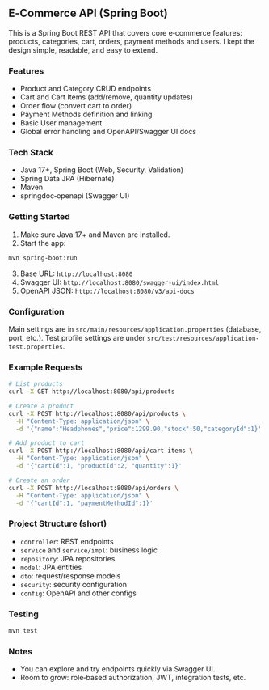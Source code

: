 ## E‑Commerce API (Spring Boot)

This is a Spring Boot REST API that covers core e‑commerce features: products, categories, cart, orders, payment methods and users. I kept the design simple, readable, and easy to extend.

### Features
- Product and Category CRUD endpoints
- Cart and Cart Items (add/remove, quantity updates)
- Order flow (convert cart to order)
- Payment Methods definition and linking
- Basic User management
- Global error handling and OpenAPI/Swagger UI docs

### Tech Stack
- Java 17+, Spring Boot (Web, Security, Validation)
- Spring Data JPA (Hibernate)
- Maven
- springdoc‑openapi (Swagger UI)

### Getting Started
1. Make sure Java 17+ and Maven are installed.
2. Start the app:

```bash
mvn spring-boot:run
```

3. Base URL: `http://localhost:8080`
4. Swagger UI: `http://localhost:8080/swagger-ui/index.html`
5. OpenAPI JSON: `http://localhost:8080/v3/api-docs`

### Configuration
Main settings are in `src/main/resources/application.properties` (database, port, etc.). Test profile settings are under `src/test/resources/application-test.properties`.

### Example Requests
```bash
# List products
curl -X GET http://localhost:8080/api/products

# Create a product
curl -X POST http://localhost:8080/api/products \
  -H "Content-Type: application/json" \
  -d '{"name":"Headphones","price":1299.90,"stock":50,"categoryId":1}'

# Add product to cart
curl -X POST http://localhost:8080/api/cart-items \
  -H "Content-Type: application/json" \
  -d '{"cartId":1, "productId":2, "quantity":1}'

# Create an order
curl -X POST http://localhost:8080/api/orders \
  -H "Content-Type: application/json" \
  -d '{"cartId":1, "paymentMethodId":1}'
```

### Project Structure (short)
- `controller`: REST endpoints
- `service` and `service/ımpl`: business logic
- `repository`: JPA repositories
- `model`: JPA entities
- `dto`: request/response models
- `security`: security configuration
- `config`: OpenAPI and other configs

### Testing
```bash
mvn test
```

### Notes
- You can explore and try endpoints quickly via Swagger UI.
- Room to grow: role‑based authorization, JWT, integration tests, etc.

